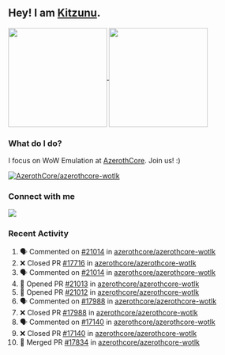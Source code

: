 ## Hey! I am [Kitzunu](https://Github.com/Kitzunu).

<!--
[![Kitzunu's Github stats](https://github-readme-stats.vercel.app/api?username=kitzunu&theme=github_dark&show_icons=true&number_format=long)](https://github.com/Kitzunu)

[![Kitzunu's Language stats](https://github-readme-stats.vercel.app/api/top-langs/?username=Kitzunu&layout=donut&theme=github_dark)](https://github.com/Kitzunu)
-->

<a href="https://github.com/Kitzunu">
  <img height=200 align="center" src="https://github-readme-stats.vercel.app/api?username=kitzunu&theme=github_dark&show_icons=true&number_format=long" />
</a>
<a href="https://github.com/Kitzunu">
  <img height=200 align="center" src="https://github-readme-stats.vercel.app/api/top-langs/?username=Kitzunu&layout=donut&theme=github_dark" />
</a>

### What do I do?

I focus on WoW Emulation at [AzerothCore](https://github.com/AzerothCore). Join us! :)

[![AzerothCore/azerothcore-wotlk](https://github-readme-stats.vercel.app/api/pin/?username=AzerothCore&repo=azerothcore-wotlk&theme=github_dark&show_owner=true)](https://github.com/azerothcore/azerothcore-wotlk)

### Connect with me
[![](https://img.shields.io/badge/AzerothCore%20Discord-Connect%20with%20me!-green)](https://discord.com/invite/gkt4y2x)

### Recent Activity

<!--START_SECTION:activity-->
1. 🗣 Commented on [#21014](https://github.com/azerothcore/azerothcore-wotlk/issues/21014#issuecomment-2558482669) in [azerothcore/azerothcore-wotlk](https://github.com/azerothcore/azerothcore-wotlk)
2. ❌ Closed PR [#17716](https://github.com/azerothcore/azerothcore-wotlk/pull/17716) in [azerothcore/azerothcore-wotlk](https://github.com/azerothcore/azerothcore-wotlk)
3. 🗣 Commented on [#21014](https://github.com/azerothcore/azerothcore-wotlk/issues/21014#issuecomment-2558469545) in [azerothcore/azerothcore-wotlk](https://github.com/azerothcore/azerothcore-wotlk)
4. 💪 Opened PR [#21013](https://github.com/azerothcore/azerothcore-wotlk/pull/21013) in [azerothcore/azerothcore-wotlk](https://github.com/azerothcore/azerothcore-wotlk)
5. 💪 Opened PR [#21012](https://github.com/azerothcore/azerothcore-wotlk/pull/21012) in [azerothcore/azerothcore-wotlk](https://github.com/azerothcore/azerothcore-wotlk)
6. 🗣 Commented on [#17988](https://github.com/azerothcore/azerothcore-wotlk/pull/17988#issuecomment-2558414787) in [azerothcore/azerothcore-wotlk](https://github.com/azerothcore/azerothcore-wotlk)
7. ❌ Closed PR [#17988](https://github.com/azerothcore/azerothcore-wotlk/pull/17988) in [azerothcore/azerothcore-wotlk](https://github.com/azerothcore/azerothcore-wotlk)
8. 🗣 Commented on [#17140](https://github.com/azerothcore/azerothcore-wotlk/pull/17140#issuecomment-2558413197) in [azerothcore/azerothcore-wotlk](https://github.com/azerothcore/azerothcore-wotlk)
9. ❌ Closed PR [#17140](https://github.com/azerothcore/azerothcore-wotlk/pull/17140) in [azerothcore/azerothcore-wotlk](https://github.com/azerothcore/azerothcore-wotlk)
10. 🎉 Merged PR [#17834](https://github.com/azerothcore/azerothcore-wotlk/pull/17834) in [azerothcore/azerothcore-wotlk](https://github.com/azerothcore/azerothcore-wotlk)
<!--END_SECTION:activity-->
